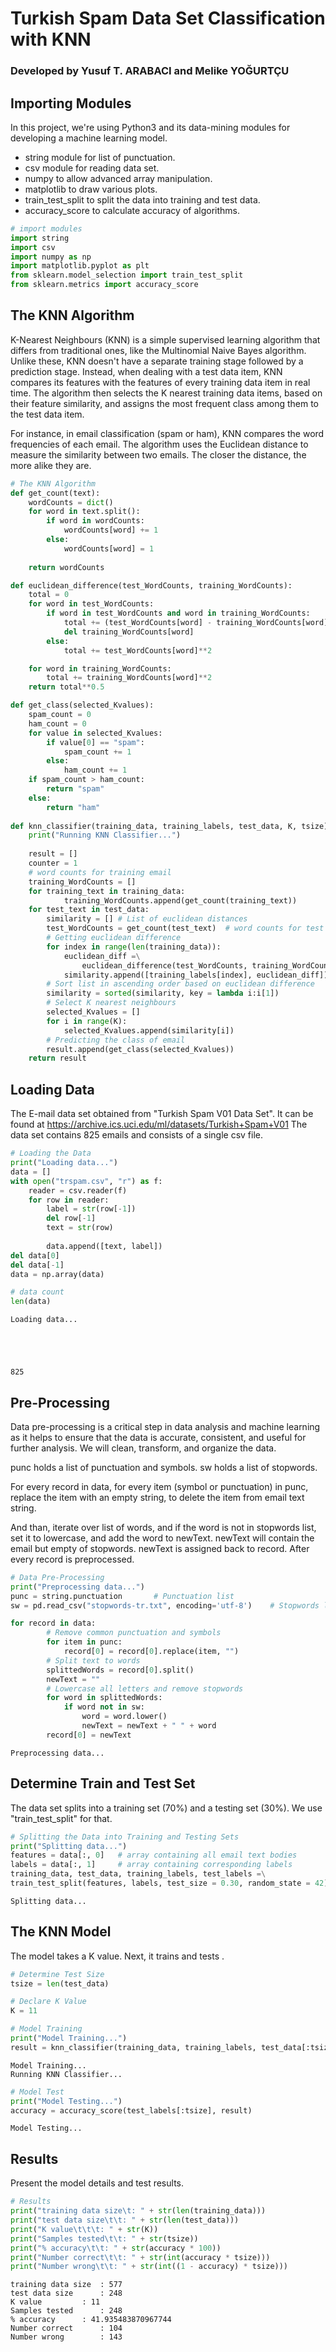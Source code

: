 # Turkish Spam Data Set Classification with KNN
### Developed by Yusuf T. ARABACI and Melike YOĞURTÇU

## Importing Modules

In this project, we're using Python3 and its data-mining modules for developing a machine learning model.
- string module for list of punctuation.
- csv module for reading data set.
- numpy to allow advanced array manipulation.
- matplotlib to draw various plots.
- train_test_split to split the data into training and test data.
- accuracy_score to calculate accuracy of algorithms.


```python
# import modules
import string
import csv
import numpy as np 
import matplotlib.pyplot as plt
from sklearn.model_selection import train_test_split
from sklearn.metrics import accuracy_score
```

## The KNN Algorithm

K-Nearest Neighbours (KNN) is a simple supervised learning algorithm that differs from traditional ones, like the Multinomial Naive Bayes algorithm. Unlike these, KNN doesn't have a separate training stage followed by a prediction stage. Instead, when dealing with a test data item, KNN compares its features with the features of every training data item in real time. The algorithm then selects the K nearest training data items, based on their feature similarity, and assigns the most frequent class among them to the test data item.

For instance, in email classification (spam or ham), KNN compares the word frequencies of each email. The algorithm uses the Euclidean distance to measure the similarity between two emails. The closer the distance, the more alike they are.


```python
# The KNN Algorithm
def get_count(text):
    wordCounts = dict()
    for word in text.split():
        if word in wordCounts:
            wordCounts[word] += 1
        else:
            wordCounts[word] = 1
    
    return wordCounts

def euclidean_difference(test_WordCounts, training_WordCounts):
    total = 0
    for word in test_WordCounts:
        if word in test_WordCounts and word in training_WordCounts:
            total += (test_WordCounts[word] - training_WordCounts[word])**2
            del training_WordCounts[word]
        else:
            total += test_WordCounts[word]**2

    for word in training_WordCounts:
        total += training_WordCounts[word]**2
    return total**0.5

def get_class(selected_Kvalues):
    spam_count = 0
    ham_count = 0
    for value in selected_Kvalues:
        if value[0] == "spam":
            spam_count += 1
        else:
            ham_count += 1
    if spam_count > ham_count:
        return "spam"
    else:
        return "ham"
    
def knn_classifier(training_data, training_labels, test_data, K, tsize):
    print("Running KNN Classifier...")
    
    result = []
    counter = 1
    # word counts for training email
    training_WordCounts = [] 
    for training_text in training_data:
            training_WordCounts.append(get_count(training_text))
    for test_text in test_data:
        similarity = [] # List of euclidean distances
        test_WordCounts = get_count(test_text)  # word counts for test email
        # Getting euclidean difference 
        for index in range(len(training_data)):
            euclidean_diff =\
                euclidean_difference(test_WordCounts, training_WordCounts[index])
            similarity.append([training_labels[index], euclidean_diff])
        # Sort list in ascending order based on euclidean difference
        similarity = sorted(similarity, key = lambda i:i[1])
        # Select K nearest neighbours
        selected_Kvalues = [] 
        for i in range(K):
            selected_Kvalues.append(similarity[i])
        # Predicting the class of email
        result.append(get_class(selected_Kvalues))
    return result
```

## Loading Data

The E-mail data set obtained from "Turkish Spam V01 Data Set". It can be found at https://archive.ics.uci.edu/ml/datasets/Turkish+Spam+V01 The data set contains 825 emails and consists of a single csv file.


```python
# Loading the Data
print("Loading data...")
data = []
with open("trspam.csv", "r") as f:
    reader = csv.reader(f)
    for row in reader:
        label = str(row[-1])
        del row[-1]
        text = str(row)
        
        data.append([text, label])
del data[0]
del data[-1]
data = np.array(data)

# data count
len(data)
```

    Loading data...





    825



## Pre-Processing

Data pre-processing is a critical step in data analysis and machine learning as it helps to ensure that the data is accurate, consistent, and useful for further analysis. We will clean, transform, and organize the data.

punc holds a list of punctuation and symbols.
sw holds a list of stopwords.

For every record in data, for every item (symbol or punctuation) in punc, replace the item with an empty string, to delete the item from email text string.

And than, iterate over list of words, and if the word is not in stopwords list, set it to lowercase, and add the word to newText. newText will contain the email but empty of stopwords. newText is assigned back to record. After every record is preprocessed.


```python
# Data Pre-Processing
print("Preprocessing data...")
punc = string.punctuation       # Punctuation list
sw = pd.read_csv("stopwords-tr.txt", encoding='utf-8')    # Stopwords list

for record in data:
        # Remove common punctuation and symbols
        for item in punc:
            record[0] = record[0].replace(item, "")
        # Split text to words
        splittedWords = record[0].split()
        newText = ""
        # Lowercase all letters and remove stopwords 
        for word in splittedWords:
            if word not in sw:
                word = word.lower()
                newText = newText + " " + word      
        record[0] = newText
```

    Preprocessing data...


## Determine Train and Test Set

The data set splits into a training set (70%) and a testing set (30%). We use "train_test_split" for that.


```python
# Splitting the Data into Training and Testing Sets
print("Splitting data...")
features = data[:, 0]   # array containing all email text bodies
labels = data[:, 1]     # array containing corresponding labels
training_data, test_data, training_labels, test_labels =\
train_test_split(features, labels, test_size = 0.30, random_state = 42)
```

    Splitting data...


## The KNN Model

The model takes a K value. Next, it trains and tests .


```python
# Determine Test Size
tsize = len(test_data)
```


```python
# Declare K Value
K = 11
```


```python
# Model Training
print("Model Training...")
result = knn_classifier(training_data, training_labels, test_data[:tsize], K, tsize) 
```

    Model Training...
    Running KNN Classifier...



```python
# Model Test
print("Model Testing...")
accuracy = accuracy_score(test_labels[:tsize], result)
```

    Model Testing...


## Results 

Present the model details and test results.


```python
# Results
print("training data size\t: " + str(len(training_data)))
print("test data size\t\t: " + str(len(test_data)))
print("K value\t\t\t: " + str(K))
print("Samples tested\t\t: " + str(tsize))
print("% accuracy\t\t: " + str(accuracy * 100))
print("Number correct\t\t: " + str(int(accuracy * tsize)))
print("Number wrong\t\t: " + str(int((1 - accuracy) * tsize)))
```

    training data size	: 577
    test data size		: 248
    K value			: 11
    Samples tested		: 248
    % accuracy		: 41.935483870967744
    Number correct		: 104
    Number wrong		: 143

